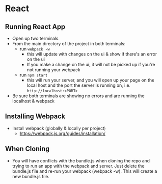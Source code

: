 # React

<h2> Running React App </h2>

* Open up two terminals
* From the main directory of the project in both terminals:
	* run ```webpack -w```
		* this will update with changes on the ui & show if there's an error on the ui
		* If you make a change on the ui, it will not be picked up if you're not running your webpack
	* run ```npm start```
		* this will run your server, and you will open up your page on the local host and the port the server is running on, i.e. ```http://localhost:<PORT>```
* Be sure both terminals are showing no errors and are running the localhost & webpack

<h2> Installing Webpack </h2>

* Install webpack (globally & locally per project)
	* https://webpack.js.org/guides/installation/

<h2> When Cloning </h2>

* You will have conflicts with the bundle.js when cloning the repo and trying to run an app with the webpack and server. Just delete the bundle.js file and re-run your webpack (webpack -w). This will create a new bundle.js file.